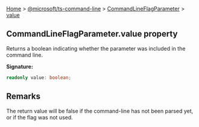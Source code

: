 [Home](./index) &gt; [@microsoft/ts-command-line](./ts-command-line.md) &gt; [CommandLineFlagParameter](./ts-command-line.commandlineflagparameter.md) &gt; [value](./ts-command-line.commandlineflagparameter.value.md)

## CommandLineFlagParameter.value property

Returns a boolean indicating whether the parameter was included in the command line.

<b>Signature:</b>

```typescript
readonly value: boolean;
```

## Remarks

The return value will be false if the command-line has not been parsed yet, or if the flag was not used.

